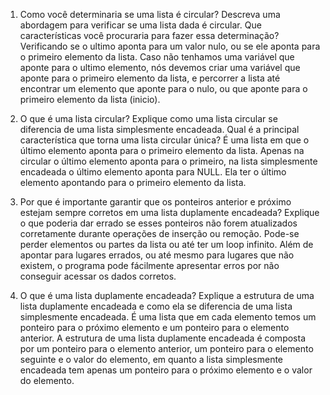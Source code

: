 1. Como você determinaria se uma lista é circular? Descreva uma abordagem para verificar se uma lista dada é circular. Que características você procuraria para fazer essa determinação?
Verificando se o ultimo aponta para um valor nulo, ou se ele aponta para o primeiro elemento da lista.
Caso não tenhamos uma variável que aponte para o ultimo elemento, nós devemos criar uma variável que aponte para o primeiro elemento da lista, e percorrer a lista até encontrar um elemento que aponte para o nulo, ou que aponte para o primeiro elemento da lista (inicio).

2. O que é uma lista circular? Explique como uma lista circular se diferencia de uma lista simplesmente encadeada. Qual é a principal característica que torna uma lista circular única?
É uma lista em que o último elemento aponta para o primeiro elemento da lista.
Apenas na circular o último elemento aponta para o primeiro, na lista simplesmente encadeada o último elemento aponta para NULL.
Ela ter o último elemento apontando para o primeiro elemento da lista.

3. Por que é importante garantir que os ponteiros anterior e próximo estejam sempre corretos em uma lista duplamente encadeada? Explique o que poderia dar errado se esses ponteiros não forem atualizados corretamente durante operações de inserção ou remoção.
Pode-se perder elementos ou partes da lista ou até ter um loop infinito.
Além de apontar para lugares errados, ou até mesmo para lugares que não existem, o programa pode fácilmente apresentar erros por não conseguir acessar os dados corretos.

4. O que é uma lista duplamente encadeada? Explique a estrutura de uma lista duplamente encadeada e como ela se diferencia de uma lista simplesmente encadeada.
É uma lista que em cada elemento temos um ponteiro para o próximo elemento e um ponteiro para o elemento anterior.
A estrutura de uma lista duplamente encadeada é composta por um ponteiro para o elemento anterior, um ponteiro para o elemento seguinte e o valor do elemento, em quanto a lista simplesmente encadeada tem apenas um ponteiro para o próximo elemento e o valor do elemento.